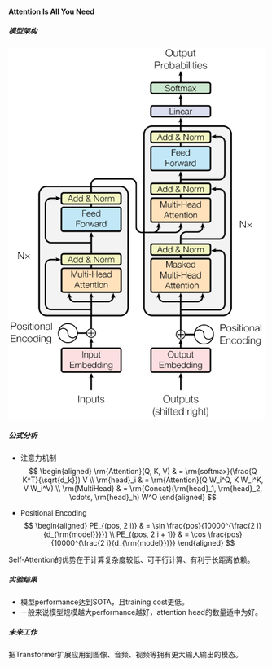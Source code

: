 #### Attention Is All You Need

##### 模型架构

![model](asset/model.png)

##### 公式分析

* 注意力机制
  $$
  \begin{aligned}
  \rm{Attention}(Q, K, V) & = \rm{softmax}(\frac{Q K^T}{\sqrt{d_k}}) V \\
  \rm{head}_i & = \rm{Attention}(Q W_i^Q, K W_i^K, V W_i^V) \\
  \rm{MultiHead} & = \rm{Concat}(\rm{head}_1, \rm{head}_2, \cdots, \rm{head}_h) W^O
  \end{aligned}
  $$

* Positional Encoding
  $$
  \begin{aligned}
  PE_{(pos, 2 i)} & = \sin \frac{pos}{10000^{\frac{2 i}{d_{\rm{model}}}}} \\
  PE_{(pos, 2 i + 1)} & = \cos \frac{pos}{10000^{\frac{2 i}{d_{\rm{model}}}}}
  \end{aligned}
  $$

Self-Attention的优势在于计算复杂度较低、可平行计算、有利于长距离依赖。

##### 实验结果

* 模型performance达到SOTA，且training cost更低。
* 一般来说模型规模越大performance越好，attention head的数量适中为好。

##### 未来工作

把Transformer扩展应用到图像、音频、视频等拥有更大输入输出的模态。
